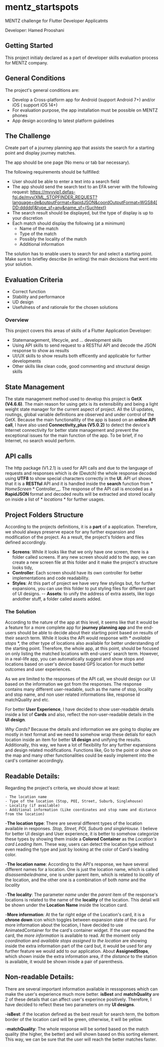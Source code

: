 # mentz_startspots

MENTZ challenge for Flutter Developer Applicatnts

Developer: Hamed Prooshani

## Getting Started

This project initialy declared as a part of developer skills evaluation process for MENTZ company.


## General Conditions

The project's general conditions are:

- Develop a Cross-platform app for Android (support Android 7+) and/or iOS ( support iOS 14+)
- For evaluation purpose, the app installation must be possible on MENTZ phones
- App design according to latest platform guidelines


## The Challenge

Create part of a journey planning app that assists the search for a starting point and display journey matches.

The app should be one page (No menu or tab bar necessary).

The following requirements should be fullfilled:

- User should be able to enter a text into a search field
- The app should send the search text to an EFA server with the following request:
    https://mvvvip1.defas-fgi.de/mvv/XML_STOPFINDER_REQUEST?language=de&outputFormat=RapidJSON&coordOutputFormat=WGS84[DD:ddddd]&type_sf=any&name_sf={Suchtext}
- The search result should be displayed, but the type of display is up to your discretion
- Each match should display the following (at a minimum)
    * Name of the match
    * Type of the match
    * Possibly the locality of the match
    * Additional information

The solution has to enable users to search for and select a starting point.
Make sure to briefley describe (in writing) the main decisions that went into your solution.


## Evaluation Criteria

- Correct function
- Stability and performance
- UD design
- Usefulness of and rationale for the chosen solutions


### Overview

This project covers this areas of skills of a Flutter Application Developer:

- Statemanagement, lifecycle, and ... development skills
- Using API skills to send request to a RESTful API and decode the JSON response to show as results
- UI/UX skills to show results both efficently and applicable for further developments
- Other skills like clean code, good commenting and structural design skills


## State Management

The state management method used to develop this project is **GetX (V4.6.6)**.
The main reason for using getx is its extensibility and being a light weight state manager for the current aspect of project.
All the UI updates, routings, global variable definitions are observed and under control of the GetX.
Because the main functionallity of the app is based on an **online API call**, I have also used **Connectivity_plus (V5.0.2)** to detect the device's Internet connectivity for better state management and prevent the exceptional issues for the main function of the app. To be brief, if no Internet, no search would perform.

## API calls

The http package (V1.2.1) is used for API calls and due to the language of requests and responses which is de (Deutch) the whole response decoded using **UTF8** to show special characters correctly in the **UI**.
API url shows that it is a **RESTful** API and it is handled inside the **search** function from * *HomeScreen* * Controller__.
The response of the API call is encoded as a **RapidJSON** format and decoded reults will be extracted and stored locally on inside a list of * *locations* * for further usages.

## Project Folders Structure

According to the projects definitions, it is a **part** of a application. Therefore, we should always preserve epace for any further expansion and modification of the project.
As a result, the project's folders and files defined accordingly.
- **Screens**: While it looks like that we only have one screen, there is a folder called screens. If any new screen should add to the app, we can create a new screen file at this folder and it make the project's structure looks tidy,
- **Controller**: Each screen should have its own controller for better implementations and code readability.
- **Styles**: At this part of project we have very few stylings but, for further expansions, you can use this folder to put styling files for different part of UI designs.
-- **Assets**: to unify the address of extra assets, like logo andother stuff, a folder called assets added.

### The Solution

According to the nature of the app at this level, it seems like that it would be a feature for a more complete app for **journey planning app** and the end-users should be able to decide about their starting point based on results of their search term. 
While it looks the API would response with * *available stops* *, the other type of locations also available for better understanding of the starting point. Therefore, the whole app, at this point, should be focused on only listing the matched locations with end-users' search term. However, in a real-life app, you can automatically suggest and show stops and locations based on user's device based GPS location for much better outcomes and user experiences.

As we are limited to the responses of the API call, we should design our UI based on the information we got from the responses.
The response contains many different user-readable, such as the name of stop, locality and stop name, and non user related informations like, response id matchQuality and etc.

For better **User Experience**, I have decided to show user-readable details inside a list of **Cards** and also, reflect the non-user-readable details in the **UI design**.

*Why Cards?* Because the details and information we are going to display are mostly in text format and we need to somehow wrap these detials for each location inside an item for better **UI design** and unifying the results.
Additionally, this way, we have a lot of flexibility for any further expansions and design related modifications.
Functions like, Go to the point or show on the map and many other functionalities could be easily implement into the card's container accordingly.


## Readable Details:

Regarding the project's criteria, we should show at least:
 
    - The location name
    - Type of the location (Stop, POI, Street, Suburb, Singlehouse)
    - Locality (if available)
    - Additional information (Like coordinates and stop name and distance from the location)


-**The location type**: There are several different types of the location available in responses. *Stop, Street, POI, Suburb and singleHouse*. I believe for better UI design and User experience, it is better to somehow categorize these types by showing them inside a **Colored Container** as the *Location's card Leading Item*.
These way, users can detect the location type without even reading the type and just by looking at the color of Card's leading color.

-**The location name**: According to the API's response, we have several different names for a location. One is just the location name, which is called *disassembeledname*, one is under parent item, which is related to *locality* of the location, and the other one is a combination of both *name* and the *locality*

-**The locality**: The parameter *name* under the *parent* item of the response's locations is related to the name of the **locality** of the location. This detail will be shown under the **Location Name** inside the location card.

-**More information**: At the far right edge of the Location's card, it is a **chrone down** icon which toggles between expansion state of the card. For more information about the location, I have decided to use AnimatedContainer for the card's container widget. If the user expand the card, the *more information* is available to read. At the moment only *coordination* and *available stops assigned to the location* are showing inside the extra information part of the card but, it would be used for any further feature we would add to our application.
About **AssignedStops**, which shown inside the extra information area, if the *distance* to the station is available, it would be shown inisde a pair of parenthesis.


## Non-readable Details:

There are several important information available in resssponses which can make the user's experience much more better. 
**isBest** and **matchQuality** are 2 of these details that can affect user's experince positively. Therefore, I have decided to reflect these two parameters on my **UI designs**.

 -**isBest**: if the location defined as the best result for search term, the bottom border of the location card will be green, otherwise, it will be yellow.

 -**matchQuality**: The whole response will be sorted based on the match quality (the higher, the better)  and will shown based on this sorting element. This way, we can be sure that the user will reach the better matches faster.

